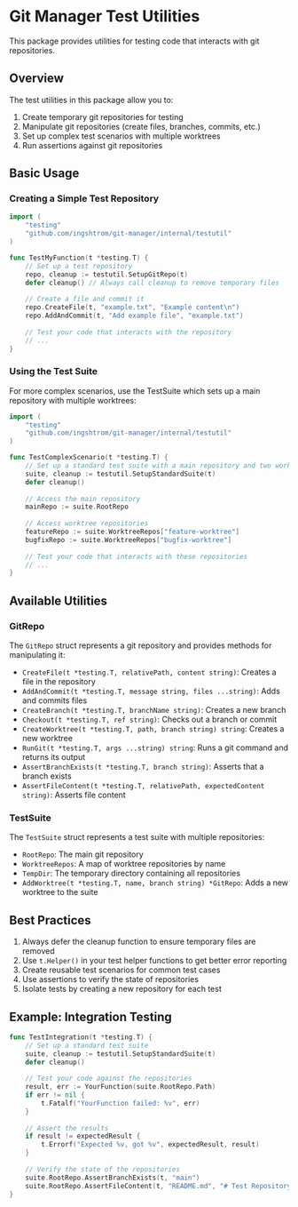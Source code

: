 # Git Manager Test Utilities

This package provides utilities for testing code that interacts with git repositories.

## Overview

The test utilities in this package allow you to:

1. Create temporary git repositories for testing
2. Manipulate git repositories (create files, branches, commits, etc.)
3. Set up complex test scenarios with multiple worktrees
4. Run assertions against git repositories

## Basic Usage

### Creating a Simple Test Repository

```go
import (
    "testing"
    "github.com/ingshtrom/git-manager/internal/testutil"
)

func TestMyFunction(t *testing.T) {
    // Set up a test repository
    repo, cleanup := testutil.SetupGitRepo(t)
    defer cleanup() // Always call cleanup to remove temporary files
    
    // Create a file and commit it
    repo.CreateFile(t, "example.txt", "Example content\n")
    repo.AddAndCommit(t, "Add example file", "example.txt")
    
    // Test your code that interacts with the repository
    // ...
}
```

### Using the Test Suite

For more complex scenarios, use the TestSuite which sets up a main repository with multiple worktrees:

```go
import (
    "testing"
    "github.com/ingshtrom/git-manager/internal/testutil"
)

func TestComplexScenario(t *testing.T) {
    // Set up a standard test suite with a main repository and two worktrees
    suite, cleanup := testutil.SetupStandardSuite(t)
    defer cleanup()
    
    // Access the main repository
    mainRepo := suite.RootRepo
    
    // Access worktree repositories
    featureRepo := suite.WorktreeRepos["feature-worktree"]
    bugfixRepo := suite.WorktreeRepos["bugfix-worktree"]
    
    // Test your code that interacts with these repositories
    // ...
}
```

## Available Utilities

### GitRepo

The `GitRepo` struct represents a git repository and provides methods for manipulating it:

- `CreateFile(t *testing.T, relativePath, content string)`: Creates a file in the repository
- `AddAndCommit(t *testing.T, message string, files ...string)`: Adds and commits files
- `CreateBranch(t *testing.T, branchName string)`: Creates a new branch
- `Checkout(t *testing.T, ref string)`: Checks out a branch or commit
- `CreateWorktree(t *testing.T, path, branch string) string`: Creates a new worktree
- `RunGit(t *testing.T, args ...string) string`: Runs a git command and returns its output
- `AssertBranchExists(t *testing.T, branch string)`: Asserts that a branch exists
- `AssertFileContent(t *testing.T, relativePath, expectedContent string)`: Asserts file content

### TestSuite

The `TestSuite` struct represents a test suite with multiple repositories:

- `RootRepo`: The main git repository
- `WorktreeRepos`: A map of worktree repositories by name
- `TempDir`: The temporary directory containing all repositories
- `AddWorktree(t *testing.T, name, branch string) *GitRepo`: Adds a new worktree to the suite

## Best Practices

1. Always defer the cleanup function to ensure temporary files are removed
2. Use `t.Helper()` in your test helper functions to get better error reporting
3. Create reusable test scenarios for common test cases
4. Use assertions to verify the state of repositories
5. Isolate tests by creating a new repository for each test

## Example: Integration Testing

```go
func TestIntegration(t *testing.T) {
    // Set up a standard test suite
    suite, cleanup := testutil.SetupStandardSuite(t)
    defer cleanup()
    
    // Test your code against the repositories
    result, err := YourFunction(suite.RootRepo.Path)
    if err != nil {
        t.Fatalf("YourFunction failed: %v", err)
    }
    
    // Assert the results
    if result != expectedResult {
        t.Errorf("Expected %v, got %v", expectedResult, result)
    }
    
    // Verify the state of the repositories
    suite.RootRepo.AssertBranchExists(t, "main")
    suite.RootRepo.AssertFileContent(t, "README.md", "# Test Repository\n")
}
``` 
